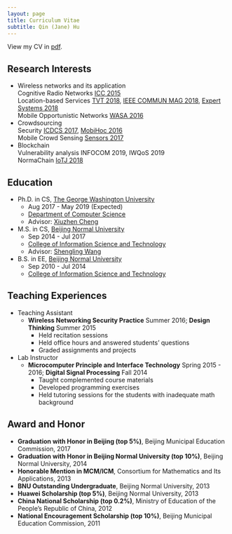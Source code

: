 ```yaml
---
layout: page
title: Curriculum Vitae
subtitle: Qin (Jane) Hu
---
```


View my CV in [pdf](../file/CV_QinHu.pdf).

## Research Interests

- Wireless networks and its application  
   Cognitive Radio Networks [ICC 2015](https://ieeexplore.ieee.org/abstract/document/7249533)  
   Location-based Services [TVT 2018](https://ieeexplore.ieee.org/abstract/document/8360466), [IEEE COMMUN MAG 2018](https://ieeexplore.ieee.org/abstract/document/8316781), [Expert Systems 2018](https://onlinelibrary.wiley.com/doi/abs/10.1111/exsy.12252)  
   Mobile Opportunistic Networks [WASA 2016](https://link.springer.com/chapter/10.1007/978-3-319-42836-9_34)  
- Crowdsourcing  
   Security [ICDCS 2017](https://ieeexplore.ieee.org/abstract/document/7980054), [MobiHoc 2016](https://dl.acm.org/citation.cfm?id=2942402)  
   Mobile Crowd Sensing [Sensors 2017](https://www.mdpi.com/1424-8220/17/5/1012/htm)  
- Blockchain  
   Vulnerability analysis INFOCOM 2019, IWQoS 2019  
   NormaChain [IoTJ 2018](https://ieeexplore.ieee.org/abstract/document/8502858)  

## Education

- Ph.D. in CS, [The George Washington University](https://www.gwu.edu/)
	* Aug 2017 - May 2019 (Expected)
	* [Department of Computer Science](https://www.cs.seas.gwu.edu/)
	* Advisor: [Xiuzhen Cheng](https://www2.seas.gwu.edu/~cheng/)
- M.S. in CS, [Beijing Normal University](https://english.bnu.edu.cn/)
	* Sep 2014 - Jul 2017
	* [College of Information Science and Technology](http://cisten.bnu.edu.cn/)
	* Advisor: [Shengling Wang](http://bigdata.bnu.edu.cn/zh/shengling-wang/)
- B.S. in EE, [Beijing Normal University](https://english.bnu.edu.cn/)
	* Sep 2010 - Jul 2014
	* [College of Information Science and Technology](http://cisten.bnu.edu.cn/)

## Teaching Experiences

- Teaching Assistant
	- **Wireless Networking Security Practice** Summer 2016; **Design Thinking** Summer 2015
		- Held recitation sessions
		- Held office hours and answered students’ questions 
		- Graded assignments and projects
- Lab Instructor
	- **Microcomputer Principle and Interface Technology** Spring 2015 - 2016; **Digital Signal Processing** Fall 2014
		- Taught complemented course materials
		- Developed programming exercises
		- Held tutoring sessions for the students with inadequate math background

## Award and Honor

- **Graduation with Honor in Beijing (top 5%)**, Beijing Municipal Education Commission, 2017
- **Graduation with Honor in Beijing Normal University (top 10%)**, Beijing Normal University, 2014
- **Honorable Mention in MCM/ICM**, Consortium for Mathematics and Its Applications, 2013
- **BNU Outstanding Undergraduate**, Beijing Normal University, 2013
- **Huawei Scholarship (top 5%)**, Beijing Normal University, 2013
- **China National Scholarship (top 0.2%)**, Ministry of Education of the People’s Republic of China, 2012 
- **National Encouragement Scholarship (top 10%)**, Beijing Municipal Education Commission, 2011 

